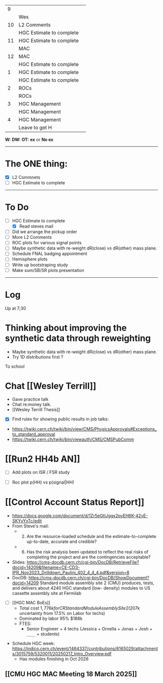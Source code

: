 
|     |                          |     |
| --- | ------------------------ | --- |
| 9   |                          |     |
|     | Wes                      |     |
| 10  | L2 Comments              |     |
|     | HGC Estimate to complete |     |
| 11  | HGC Estimate to complete |     |
|     | MAC                      |     |
| 12  | MAC                      |     |
|     | HGC Estimate to complete |     |
| 1   | HGC Estimate to complete |     |
|     | HGC Estimate to complete |     |
| 2   | ROCs                     |     |
|     | ROCs                     |     |
| 3   | HGC Management           |     |
|     | HGC Management           |     |
| 4   | HGC Management           |     |
|     | Leave to get H           |     |

**W:**
**DW:**
**OT:**
**ex** or **No ex**

---
# The ONE thing: 
- [x] L2 Commnets
- [ ] HGC Estimate to complete

---
# To Do

- [ ] HGC Estimate to complete
	- [x] Read steves mail
- [ ] Did we arrange the pickup order
- [ ] More L2 Comments
- [ ] ROC plots for various signal points
- [ ] Maybe synthetic data with re-weight dR(close) vs dR(other) mass plane.
- [ ] Schedule FNAL badging appointment
- [ ] Hemisphere plots 
- [ ] Write up bootstraping study
- [ ] Make sum/SB/SR plots presentation

---

# Log

Up at 7;30 

# Thinking about improving the synthetic data through reweighting
- Maybe synthetic data with re-weight dR(close) vs dR(other) mass plane.
- Try 1D distributions first ?

To school

# Chat [[Wesley Terrill]]
- Gave practice talk 
- Chat re:money talk. 
- [[Wesley Terrill Thesis]]
- [x] Find rules for showing public results in job talks: 
- https://twiki.cern.ch/twiki/bin/view/CMS/PhysicsApprovals#Exceptions_to_standard_approval
- https://twiki.cern.ch/twiki/bin/viewauth/CMS/CMSPubComm

# [[Run2 HH4b AN]]
- [ ] Add plots on ISR / FSR study
- [ ] Roc plot p(HH) vs p(signal|HH)


# [[Control Account Status Report]]
- https://docs.google.com/document/d/1Zr5eGtIJggx2pvEH6K-42vE-SKYvYxTc/edit
- From Steve's mail:
	- 2) Are the resource-loaded schedule and the estimate-to-complete up-to-date, accurate and credible?
	- 6) Has the risk analysis been updated to reflect the real risks of completing the project and are the contingencies acceptable?
- Slides: https://cms-docdb.cern.ch/cgi-bin/DocDB/RetrieveFile?docid=14209&filename=CE-CD3-IPR_Nov2023_Drilldown_Paulini_402_4_4_4.pdf&version=8
- DocDB: https://cms-docdb.cern.ch/cgi-bin/DocDB/ShowDocument?docid=14209
Standard module assembly site 2 (CMU) produces, tests, and delivers about 4240 HGC standard (low- density) modules to US cassette assembly site at Fermilab
- [ ] [[HGC MAC BoEs]]
	- Total cost $1,776k for CR Standard Module Assembly Site 2 ($207k uncertainty from 17.5% on Labor for techs)
	- Dominated by labor 95% $188k
	- FTES: 
		- Senior Engineer + 4 techs (Jessica + Ornella + Jonas + Josh + `____`  + students)
- Schedule HGC week: https://indico.cern.ch/event/1464337/contributions/6165029/attachments/3015759/5320011/20250217_Intro_Overview.pdf
	- Has modules finishing in Oct 2026


## [[CMU HGC MAC Meeting 18 March 2025]]


